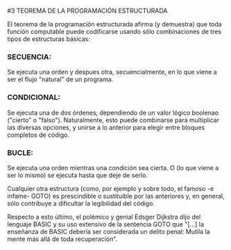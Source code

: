 #3 TEOREMA DE LA PROGRAMACIÓN ESTRUCTURADA

El teorema de la programación estructurada afirma (y demuestra) que toda función computable puede codificarse usando sólo combinaciones de tres tipos de estructuras básicas:

### SECUENCIA:

Se ejecuta una orden y despues otra, secuencialmente, en lo que viene a ser el flujo "natural" de un programa.

### CONDICIONAL:

Se ejecuta una de dos órdenes, dependiendo de un valor lógico boolenao ("cierto" o "falso"). Naturalmente, esto puede combinarse para multiplicar las diversas opciones, y unirse a lo anterior para elegir entre bloques completos de código.

### BUCLE:

Se ejecuta una orden mientras una condición sea cierta. O (lo que viene a ser lo mismo) se ejecuta hasta que deje de serlo.

Cualquier otra estructura (como, por ejemplo y sobre todo, el famoso -e infame- GOTO) es prescindible o sustituible por las anteriores y, en general, sólo contribuye a dificultar la legibilidad del código.

Respecto a esto último, el polémico y genial Edsger Dijkstra dijo del lenguaje BASIC y su uso extensivo de la sentencia GOTO que "[...] la enseñanza de BASIC debería ser considerada un delito penal: Mutila la mente más allá de toda recuperación".
